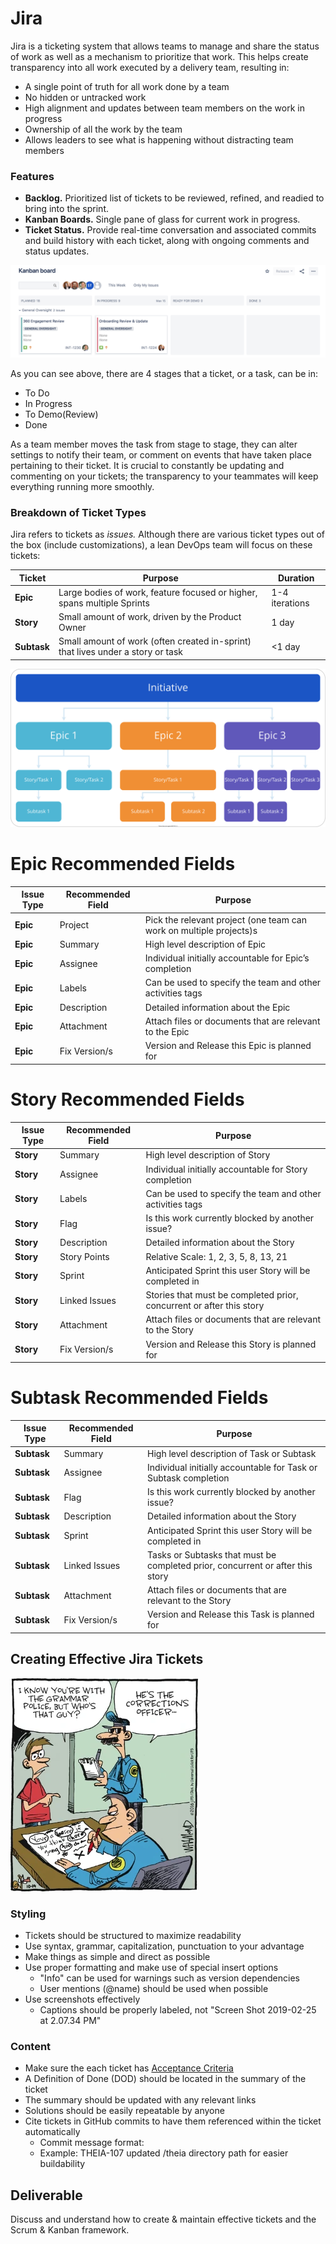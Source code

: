 # Jira

Jira is a ticketing system that allows teams to manage and share the status of work as well as a mechanism to prioritize that work. This helps create transparency into all work executed by a delivery team, resulting in:
- A single point of truth for all work done by a team
- No hidden or untracked work
- High alignment and updates between team members on the work in progress
- Ownership of all the work by the team
- Allows leaders to see what is happening without distracting team members

### Features

- **Backlog.** Prioritized list of tickets to be reviewed, refined, and readied to bring into the sprint.
- **Kanban Boards.** Single pane of glass for current work in progress.
- **Ticket Status.** Provide real-time conversation and associated commits and build history with each ticket, along with ongoing comments and status updates.

![A Jira kanban board with two tickets, one planned, and one in progress](img4/jira-board.webp ':size=2248x660 :class=img-shadow-center')

As you can see above, there are 4 stages that a ticket, or a task, can be in:
- To Do
- In Progress
- To Demo(Review)
- Done

As a team member moves the task from stage to stage, they can alter settings to notify their team, or comment on events that have taken place pertaining to their ticket. It is crucial to constantly be updating and commenting on your tickets; the transparency to your teammates will keep everything running more smoothly.


### Breakdown of Ticket Types

Jira refers to tickets as *issues.* Although there are various ticket types out of the box (include customizations), a lean DevOps team will focus on these tickets:

| Ticket | Purpose | Duration |
| --- | --- | --- |
| **Epic** | Large bodies of work, feature focused or higher, spans multiple Sprints | 1-4 iterations |
| **Story** | Small amount of work, driven by the Product Owner | 1 day |
| **Subtask** | Small amount of work (often created in-sprint) that lives under a story or task | <1 day |

![A large initiative being broken down into epics, which are then broken down to stories, which are then broken down to subtasks](img4/ticket-format.svg ':size=2495x1254 :class=img-center')


# Epic Recommended Fields
| Issue Type | Recommended Field | Purpose | 
| --- | --- | --- |
| **Epic** | Project | Pick the relevant project (one team can work on multiple projects)s |
| **Epic** | Summary | High level description of Epic |
| **Epic** | Assignee | Individual initially accountable for Epic’s completion |
| **Epic** | Labels | Can be used to specify the team and other activities tags |
| **Epic** | Description | Detailed information about the Epic |
| **Epic** | Attachment | Attach files or documents that are relevant to the Epic |
| **Epic** | Fix Version/s| Version and Release this Epic is planned for |

# Story Recommended Fields
| Issue Type | Recommended Field | Purpose | 
| --- | --- | --- |
| **Story** | Summary | High level description of Story|
| **Story** | Assignee | Individual initially accountable for Story completion |
| **Story**| Labels | Can be used to specify the team and other activities tags |
| **Story**| Flag | Is this work currently blocked by another issue? |
| **Story** | Description | Detailed information about the Story |
**Story** | Story Points | Relative Scale: 1, 2, 3, 5, 8, 13, 21 |
| **Story**| Sprint | Anticipated Sprint this user Story will be completed in |
| **Story**| Linked Issues | Stories that must be completed prior, concurrent or after this story|
| **Story**| Attachment | Attach files or documents that are relevant to the Story|
| **Story** | Fix Version/s| Version and Release this Story is planned for |

# Subtask Recommended Fields
| Issue Type | Recommended Field | Purpose | 
| --- | --- | --- |
| **Subtask** | Summary | High level description of Task or Subtask|
| **Subtask** | Assignee | Individual initially accountable for Task or Subtask completion |
| **Subtask** | Flag | Is this work currently blocked by another issue? |
| **Subtask** | Description | Detailed information about the Story |
| **Subtask** | Sprint | Anticipated Sprint this user Story will be completed in |
| **Subtask** | Linked Issues | Tasks or Subtasks that must be completed prior, concurrent or after this story|
| **Subtask** | Attachment | Attach files or documents that are relevant to the Story|
| **Subtask** | Fix Version/s| Version and Release this Task is planned for |



## Creating Effective Jira Tickets

![](img4/grammar.webp ':size=300x341')

### Styling
 - Tickets should be structured to maximize readability
 - Use syntax, grammar, capitalization, punctuation to your advantage
 - Make things as simple and direct as possible
 - Use proper formatting and make use of special insert options
   - "Info" can be used for warnings such as version dependencies
   - User mentions (@name) should be used when possible
 - Use screenshots effectively
   - Captions should be properly labeled, not "Screen Shot 2019-02-25 at 2.07.34 PM"

### Content

 - Make sure the each ticket has [Acceptance Criteria](4/4.1.4-stories.md)
 - A Definition of Done (DOD) should be located in the summary of the ticket
 - The summary should be updated with any relevant links
 - Solutions should be easily repeatable by anyone
 - Cite tickets in GitHub commits to have them referenced within the ticket automatically
   - Commit message format: <ticket> <commit message>
   - Example: THEIA-107 updated /theia directory path for easier buildability

## Deliverable

Discuss and understand how to create & maintain effective tickets and the Scrum & Kanban framework. 
